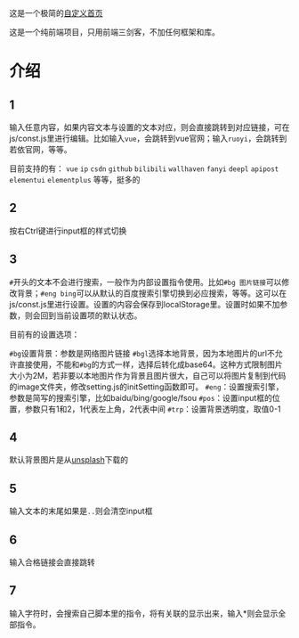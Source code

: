 这是一个极简的[自定义首页](https://github.com/VictorGol/a-simple-homepage)

这是一个纯前端项目，只用前端三剑客，不加任何框架和库。

# 介绍

## 1

输入任意内容，如果内容文本与设置的文本对应，则会直接跳转到对应链接，可在js/const.js里进行编辑。比如输入`vue`，会跳转到vue官网；输入`ruoyi`，会跳转到若依官网，等等。

目前支持的有：
`vue`
`ip`
`csdn`
`github`
`bilibili`
`wallhaven`
`fanyi`
`deepl`
`apipost`
`elementui`
`elementplus`
等等，挺多的

## 2

按右Ctrl键进行input框的样式切换

## 3

`#`开头的文本不会进行搜索，一般作为内部设置指令使用。比如`#bg 图片链接`可以修改背景；`#eng bing`可以从默认的百度搜索引擎切换到必应搜索，等等。这可以在js/const.js里进行设置。设置的内容会保存到localStorage里。设置时如果不加参数，则会回到当前设置项的默认状态。

目前有的设置选项：

`#bg`设置背景：参数是网络图片链接
`#bgl`选择本地背景，因为本地图片的url不允许直接使用，不能和`#bg`的方式一样，选择后转化成base64。这种方式限制图片大小为2M，若非要以本地图片作为背景且图片很大，自己可以将图片复制到代码的image文件夹，修改setting.js的initSetting函数即可。
`#eng`：设置搜索引擎，参数是简写的搜索引擎，比如baidu/bing/google/fsou
`#pos`：设置input框的位置，参数只有1和2，1代表左上角，2代表中间
`#trp`：设置背景透明度，取值0-1

## 4
默认背景图片是从[unsplash](https://unsplash.com)下载的

## 5
输入文本的末尾如果是`..`则会清空input框

## 6
输入合格链接会直接跳转

## 7
输入字符时，会搜索自己脚本里的指令，将有关联的显示出来，输入*则会显示全部指令。
